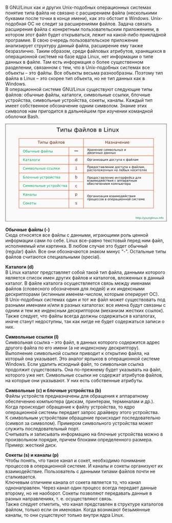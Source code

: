В GNU/Linux как и других Unix-подобных операционных системах понятие типа файла не связано с расширением файла (несколькими буквами после точки в конце имени), как это обстоит в Windows. Unix-подобная ОС не следит за расширениями файлов. Задача связать расширения файла с конкретным пользовательским приложением, в котором этот файл будет открываться, лежит на какой-либо прикладной программе. В свою очередь пользовательское приложение анализирует структуру данный файла, расширение ему также безразлично. Таким образом, среди файловых атрибутов, хранящихся в операционной системе на базе ядра Linux, нет информации о типе данных в файле. Там есть информация о более существенном разделении, связанном с тем, что в Unix-подобных системах все объекты – это файлы. Все объекты весьма разнообразны. Поэтому тип файла в Linux – это скорее тип объекта, но не тип данных как в Windows.  
В операционной системе GNU/Linux существуют следующие типы файлов: обычные файлы, каталоги, символьные ссылки, блочные устройства, символьные устройства, сокеты, каналы. Каждый тип имеет собственное обозначение одним символом. Знание этих символов нам пригодится в дальнейшем при изучении командной оболочки Bash.


![image.png](./images/tipy-failov_1.png)  



**Обычные файлы (-)**  
Сюда относятся все файлы с данными, играющими роль ценной информации сами по себе. Linux все-равно текстовый перед ним файл, исполняемый или картинка. В любом случае это будет обычный (regular) файл. Все они обозначаются знаком минус "-". Остальные типы файлов считаются специальными (special).  



**Каталоги (d)**  
В Linux каталог представляет собой такой тип файла, данными которого является список имен других файлов и каталогов, вложенных в данный каталог. В файле каталога осуществляется связь между именами файлов (словесного обозначения для людей) и их индексными дескрипторами (истинным именем-числом, которым оперирует ОС).  
В Unix-подобных системах один и тот же файл может существовать под разными именами и/или в разных каталогах: все имена будут связаны с одним и тем же индексным дескриптором (механизм жестких ссылок).  
Также следует, что файлы всегда должны содержаться в каталогах, иначе станут недоступны, так как нигде не будет содержаться записи о них.  



**Cимвольные ссылки (l)**  
Символьная ссылка – это файл, в данных которого содержится адрес другого файла по его имени (а не индексному дескриптору). Выполнение символьной ссылки приводит к открытию файла, на который она указывает. Это аналог ярлыков в операционной системе Windows. Если удалить исходный файл, то символьная ссылка продолжит существовать. Она по-прежнему будет указывать на файл, которого уже нет. Символьные ссылки не содержат атрибутов файлов, на которые они указывают. У них есть собственные атрибуты.


**Символьные (c) и блочные устройства (b)**  
Файлы устройств предназначены для обращения к аппаратному обеспечению компьютера (дискам, принтерам, терминалам и др.). Когда происходит обращение к файлу устройства, то ядро операционной системы передает запрос драйверу этого устройства.  
К символьным устройствам обращение происходит последовательно (символ за символом). Примером символьного устройства может служить последовательный порт.  
Считывать и записывать информацию на блочные устройства можно в произвольном порядке, причем блоками определенного размера. Пример: жесткий диск.


**Сокеты (s) и каналы (p)**  
Чтобы понять, что такое канал и сокет, необходимо понимание процессов в операционной системе. И каналы и сокеты организуют их взаимодействие. Пользователь с данными типами файлов почти не сталкивается.  
Ключевым отличием канала от сокета является то, что канал однонаправлен. Через канал один процесс всегда передает данные второму, но не наоборот. Сокеты позволяют передавать данные в разных направлениях, т. е. осуществляют связь.  
Также следует отметить, что канал представлен в структуре каталогов файлом, только если он именован. Когда возникают безымянные каналы, то они существуют только внутри ядра Linux.

